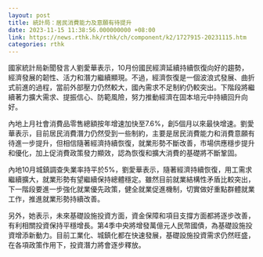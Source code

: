 ```yaml
---
layout: post
title: 統計局：居民消費能力及意願有待提升
date: 2023-11-15 11:38:56.000000000 +08:00
link: https://news.rthk.hk/rthk/ch/component/k2/1727915-20231115.htm
categories: rthk
---
```


國家統計局新聞發言人劉愛華表示，10月份國民經濟延續持續恢復向好的趨勢，經濟發展的韌性、活力和潛力繼續顯現。不過，經濟恢復是一個波浪式發展、曲折式前進的過程，當前外部壓力仍然較大，國內需求不足制約仍較突出。下階段將繼續著力擴大需求、提振信心、防範風險，努力推動經濟在固本培元中持續回升向好。

內地上月社會消費品零售總額按年增速加快至7.6%，創5個月以來最快增速。劉愛華表示，目前居民消費潛力仍然受到一些制約，主要是居民消費能力和消費意願有待進一步提升，但相信隨著經濟持續恢復，就業形勢不斷改善，市場供應穩步提升和優化，加上促消費政策發力顯效，認為恢復和擴大消費的基礎將不斷鞏固。

內地10月城鎮調查失業率持平於5%，劉愛華表示，隨著經濟持續恢復，用工需求繼續擴大，就業形勢有望繼續保持總體穩定。雖然目前就業結構性矛盾比較突出，下一階段要進一步強化就業優先政策，健全就業促進機制，切實做好重點群體就業工作，推進就業形勢持續改善。

另外，她表示，未來基礎設施投資方面，資金保障和項目支撐方面都將逐步改善，有利相關投資保持平穩增長。第4季中央將增發萬億元人民幣國債，為基礎設施投資增添新動力。目前工業化、城鎮化都在快速發展，基礎設施投資需求仍然旺盛，在各項政策作用下，投資潛力將會逐步釋放。
